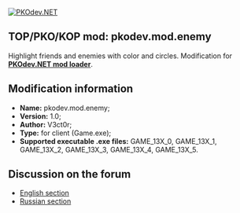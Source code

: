 [![PKOdev.NET](https://a.radikal.ru/a07/2202/b6/64077957c2ec.png "PKOdev.NET")](http://pkodev.net "PKOdev.NET")
## TOP/PKO/KOP mod: pkodev.mod.enemy
Highlight friends and enemies with color and circles. Modification for **[PKOdev.NET mod loader](https://pkodev.net/topic/5757-mod-loading-system-for-server-and-client-pkodevnet-mod-loader/)**.

## Modification information

- **Name:** pkodev.mod.enemy;
- **Version:** 1.0;
- **Author:** V3ct0r;
- **Type:** for client (Game.exe);
- **Supported executable .exe files:** GAME_13X_0, GAME_13X_1, GAME_13X_2, GAME_13X_3, GAME_13X_4, GAME_13X_5.

## Discussion on the forum

- [English section](https://pkodev.net/topic/6012-highlight-friends-and-enemies-with-color/)
- [Russian section](https://pkodev.net/topic/6010-%D0%B2%D1%8B%D0%B4%D0%B5%D0%BB%D0%B5%D0%BD%D0%B8%D0%B5-%D0%B4%D1%80%D1%83%D0%B7%D0%B5%D0%B9-%D0%B8-%D0%B2%D1%80%D0%B0%D0%B3%D0%BE%D0%B2-%D1%86%D0%B2%D0%B5%D1%82%D0%BE%D0%BC/)
